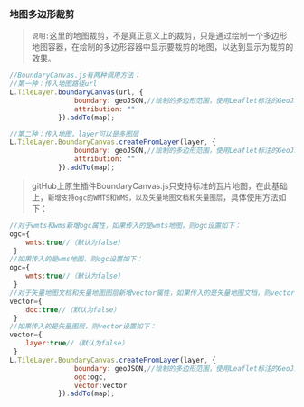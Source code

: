 ### 地图多边形裁剪
> `说明:`这里的地图裁剪，不是真正意义上的裁剪，只是通过绘制一个多边形地图容器，在绘制的多边形容器中显示要裁剪的地图，以达到显示为裁剪的效果。

```javascript
//BoundaryCanvas.js有两种调用方法：
//第一种：传入地图路径url
L.TileLayer.boundaryCanvas(url, {
                boundary: geoJSON,//绘制的多边形范围，使用Leaflet标注的GeoJSON格式
                attribution: ""
            }).addTo(map);

//第二种：传入地图，layer可以是多图层
L.TileLayer.BoundaryCanvas.createFromLayer(layer, {
                boundary: geoJSON,//绘制的多边形范围，使用Leaflet标注的GeoJSON格式
                attribution: ""
            }).addTo(map);

``` 

>gitHub上原生插件BoundaryCanvas.js只支持标准的瓦片地图，在此基础上，`新增支持ogc的WMTS和WMS，以及矢量地图文档和矢量图层`，具体使用方法如下：

```javascript
//对于wmts和wms新增ogc属性，如果传入的是wmts地图，则ogc设置如下：
ogc={
    wmts:true//（默认为false）
 }
//如果传入的是wms地图，则ogc设置如下：
ogc={
    wmts:true//（默认为false）
 }
//对于矢量地图文档和矢量地图图层新增vector属性，如果传入的是矢量地图文档，则vector设置如下：
vector={
    doc:true//（默认为false）
 }
//如果传入的是矢量图层，则vector设置如下：
vector={
    layer:true//（默认为false）
 }
L.TileLayer.BoundaryCanvas.createFromLayer(layer, {
                boundary: geoJSON,//绘制的多边形范围，使用Leaflet标注的GeoJSON格式
                ogc:ogc,
                vector:vector
            }).addTo(map);

``` 
